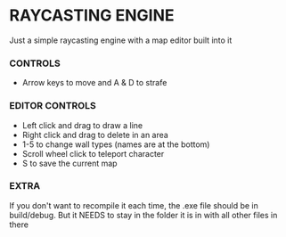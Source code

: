 # RAYCASTING ENGINE
 Just a simple raycasting engine with a map editor built into it 


### CONTROLS
- Arrow keys to move and A & D to strafe

### EDITOR CONTROLS
- Left click and drag to draw a line
- Right click and drag to delete in an area
- 1-5 to change wall types (names are at the bottom)
- Scroll wheel click to teleport character
- S to save the current map

### EXTRA

If you don't want to recompile it each time, the .exe file should be in build/debug. But it NEEDS to stay in the folder it is in with all other files in there 
